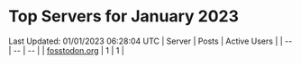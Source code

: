 # Top Servers for January 2023
Last Updated: 01/01/2023 06:28:04 UTC
| Server | Posts | Active Users |
| -- | -- | -- |
| [fosstodon.org](https://fosstodon.org/tags/PowerShell) | 1 | 1 |
